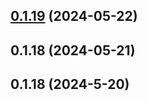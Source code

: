 ## [0.1.19](https://github.com/jilarganti/arvis/compare/media@0.1.18...media@0.1.19) (2024-05-22)



## 0.1.18 (2024-05-21)



## 0.1.18 (2024-5-20)



